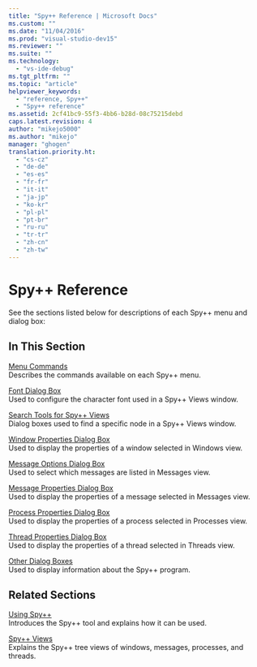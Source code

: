 ```yaml
---
title: "Spy++ Reference | Microsoft Docs"
ms.custom: ""
ms.date: "11/04/2016"
ms.prod: "visual-studio-dev15"
ms.reviewer: ""
ms.suite: ""
ms.technology: 
  - "vs-ide-debug"
ms.tgt_pltfrm: ""
ms.topic: "article"
helpviewer_keywords: 
  - "reference, Spy++"
  - "Spy++ reference"
ms.assetid: 2cf41bc9-55f3-4bb6-b28d-08c75215debd
caps.latest.revision: 4
author: "mikejo5000"
ms.author: "mikejo"
manager: "ghogen"
translation.priority.ht: 
  - "cs-cz"
  - "de-de"
  - "es-es"
  - "fr-fr"
  - "it-it"
  - "ja-jp"
  - "ko-kr"
  - "pl-pl"
  - "pt-br"
  - "ru-ru"
  - "tr-tr"
  - "zh-cn"
  - "zh-tw"
---
```

# Spy++ Reference
See the sections listed below for descriptions of each Spy++ menu and dialog box:  
  
## In This Section  
 [Menu Commands](../debugger/menu-commands.md)  
 Describes the commands available on each Spy++ menu.  
  
 [Font Dialog Box](../debugger/font-dialog-box-microsoft-spy-increment-help.md)  
 Used to configure the character font used in a Spy++ Views window.  
  
 [Search Tools for Spy++ Views](../debugger/search-tools-for-spy-increment-views.md)  
 Dialog boxes used to find a specific node in a Spy++ Views window.  
  
 [Window Properties Dialog Box](../debugger/window-properties-dialog-box.md)  
 Used to display the properties of a window selected in Windows view.  
  
 [Message Options Dialog Box](../debugger/message-options-dialog-box.md)  
 Used to select which messages are listed in Messages view.  
  
 [Message Properties Dialog Box](../debugger/message-properties-dialog-box.md)  
 Used to display the properties of a message selected in Messages view.  
  
 [Process Properties Dialog Box](../debugger/process-properties-dialog-box.md)  
 Used to display the properties of a process selected in Processes view.  
  
 [Thread Properties Dialog Box](../debugger/thread-properties-dialog-box.md)  
 Used to display the properties of a thread selected in Threads view.  
  
 [Other Dialog Boxes](../debugger/other-dialog-boxes.md)  
 Used to display information about the Spy++ program.  
  
## Related Sections  
 [Using Spy++](../debugger/using-spy-increment.md)  
 Introduces the Spy++ tool and explains how it can be used.  
  
 [Spy++ Views](../debugger/spy-increment-views.md)  
 Explains the Spy++ tree views of windows, messages, processes, and threads.
